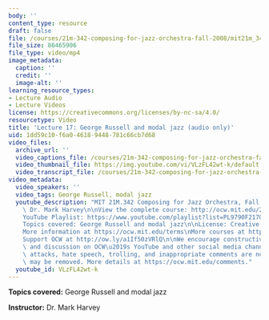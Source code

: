 ```yaml
---
body: ''
content_type: resource
draft: false
file: /courses/21m-342-composing-for-jazz-orchestra-fall-2008/mit21m_342f08_lec17_360p_16_9.mp4
file_size: 86465906
file_type: video/mp4
image_metadata:
  caption: ''
  credit: ''
  image-alt: ''
learning_resource_types:
- Lecture Audio
- Lecture Videos
license: https://creativecommons.org/licenses/by-nc-sa/4.0/
resourcetype: Video
title: 'Lecture 17: George Russell and modal jazz (audio only)'
uid: 1dd59c10-f6a0-4618-9448-781c66cb7d68
video_files:
  archive_url: ''
  video_captions_file: /courses/21m-342-composing-for-jazz-orchestra-fall-2008/1mn7Q1YXvp5iN3FPjitzS316Acx7saEWH_transcript.webvtt
  video_thumbnail_file: https://img.youtube.com/vi/VLzFL42wt-k/default.jpg
  video_transcript_file: /courses/21m-342-composing-for-jazz-orchestra-fall-2008/1mn7Q1YXvp5iN3FPjitzS316Acx7saEWH_transcript.pdf
video_metadata:
  video_speakers: ''
  video_tags: George Russell, modal jazz
  youtube_description: "MIT 21M.342 Composing for Jazz Orchestra, Fall 2008\nInstructor:\
    \ Dr. Mark Harvey\n\nView the complete course: http://ocw.mit.edu/21m-342f08\n\
    YouTube Playlist: https://www.youtube.com/playlist?list=PL9790F2170F977E78\n\n\
    Topics covered: George Russell and modal jazz\n\nLicense: Creative Commons BY-NC-SA\n\
    More information at https://ocw.mit.edu/terms\nMore courses at https://ocw.mit.edu\n\
    Support OCW at http://ow.ly/a1If50zVRlQ\n\nWe encourage constructive comments\
    \ and discussion on OCW\u2019s YouTube and other social media channels. Personal\
    \ attacks, hate speech, trolling, and inappropriate comments are not allowed and\
    \ may be removed. More details at https://ocw.mit.edu/comments."
  youtube_id: VLzFL42wt-k
---
```

**Topics covered:** George Russell and modal jazz

**Instructor:** Dr. Mark Harvey